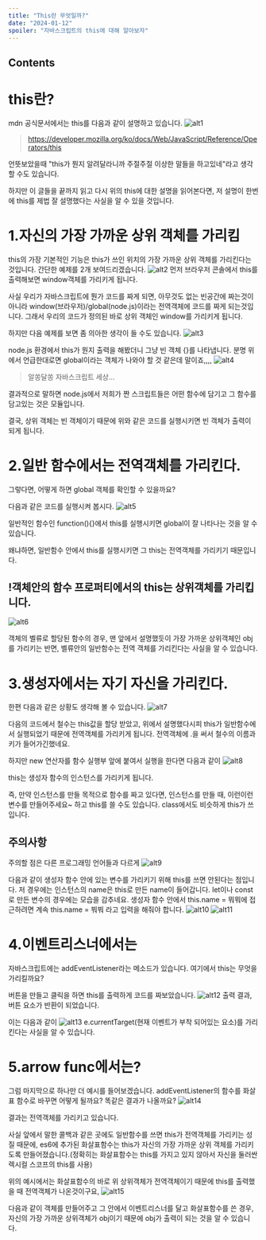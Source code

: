 ```yaml
---
title: "This란 무엇일까?"
date: "2024-01-12"
spoiler: "자바스크립트의 this에 대해 알아보자"
---
```


## Contents

# this란?

mdn 공식문서에서는 this를 다음과 같이 설명하고 있습니다.
![alt1](./image1.png)

> https://developer.mozilla.org/ko/docs/Web/JavaScript/Reference/Operators/this

언뜻보았을때 "this가 뭔지 알려달라니까 주절주절 이상한 말들을 하고있네"라고 생각할 수도 있습니다.

하지만 이 글들을 끝까지 읽고 다시 위의 this에 대한 설명을 읽어본다면, 저 설명이 한번에 this를 제법 잘 설명했다는 사실을 알 수 있을 것입니다.

# 1.자신의 가장 가까운 상위 객체를 가리킴

this의 가장 기본적인 기능은 this가 쓰인 위치의 가장 가까운 상위 객체를 가리킨다는 것입니다. 간단한 예제를 2개 보여드리겠습니다.
![alt2](./image2.png)
먼저 브라우저 콘솔에서 this를 출력해보면 window객체를 가리키게 됩니다.

사실 우리가 자바스크립트에 뭔가 코드를 짜게 되면, 아무것도 없는 빈공간에 짜는것이 아니라 window(브라우저)/global(node.js)이라는 전역객체에 코드를 짜게 되는것입니다. 그래서 우리의 코드가 정의된 바로 상위 객체인 window를 가리키게 됩니다.

하지만 다음 예제를 보면 좀 의아한 생각이 들 수도 있습니다.
![alt3](./image3.png)

node.js 환경에서 this가 뭔지 출력을 해봤더니 그냥 빈 객체 {}를 나타냅니다. 분명 위에서 언급한대로면 global이라는 객체가 나와야 할 것 같은데 말이죠,,,,
![alt4](./image4.png)

> 알쏭달쏭 자바스크립트 세상...

결과적으로 말하면 node.js에서 저희가 짠 스크립트들은 어떤 함수에 담기고 그 함수를 담고있는 것은 모듈입니다.

결국, 상위 객체는 빈 객체이기 때문에 위와 같은 코드를 실행시키면 빈 객체가 출력이 되게 됩니다.

# 2.일반 함수에서는 전역객체를 가리킨다.

그렇다면, 어떻게 하면 global 객체를 확인할 수 있을까요?

다음과 같은 코드를 실행시켜 봅시다.
![alt5](./image5.png)

일반적인 함수인 function(){}에서 this를 실행시키면 global이 잘 나타나는 것을 알 수 있습니다.

왜냐하면, 일반함수 안에서 this를 실행시키면 그 this는 전역객체를 가리키기 때문입니다.

## !객체안의 함수 프로퍼티에서의 this는 상위객체를 가리킵니다.

![alt6](./image6.png)

객체의 벨류로 할당된 함수의 경우, 맨 앞에서 설명했듯이 가장 가까운 상위객체인 obj를 가리키는 반면,
벨류안의 일반함수는 전역 객체를 가리킨다는 사실을 알 수 있습니다.

# 3.생성자에서는 자기 자신을 가리킨다.

한편 다음과 같은 상황도 생각해 볼 수 있습니다.
![alt7](./image7.png)

다음의 코드에서 철수는 this값을 할당 받았고, 위에서 설명했다시피 this가 일반함수에서 실행되었기 때문에 전역객체를 가리키게 됩니다.
전역객체에 .을 써서 철수의 이름과 키가 들어가긴했네요.

하지만 new 연산자를 함수 실행부 앞에 붙여서 실행을 한다면 다음과 같이
![alt8](./image8.png)

this는 생성자 함수의 인스턴스를 가리키게 됩니다.

즉, 만약 인스턴스를 만들 목적으로 함수를 짜고 있다면, 인스턴스를 만들 때, 이런이런 변수를 만들어주세요~ 하고 this를 쓸 수도 있습니다. class에서도 비슷하게 this가 쓰입니다.

## 주의사항

주의할 점은 다른 프로그래밍 언어들과 다르게
![alt9](./image9.png)

다음과 같이 생성자 함수 안에 있는 변수를 가리키기 위해 this를 쓰면 안된다는 점입니다. 저 경우에는 인스턴스의 name은 this로 만든 name이 들어갑니다. let이나 const로 만든 변수의 경우에는 모습을 감추네요.
생성자 함수 안에서 this.name = 뭐뭐에 접근하려면 계속 this.name = 붜붜 라고 입력을 해줘야 합니다.
![alt10](./image10.png)
![alt11](./image11.png)

# 4.이벤트리스너에서는

자바스크립트에는 addEventListener라는 메소드가 있습니다.
여기에서 this는 무엇을 가리킬까요?

버튼을 만들고 클릭을 하면 this를 출력하게 코드를 짜보았습니다.
![alt12](./image12.png)
출력 결과, 버튼 요소가 반환이 되었습니다.

이는 다음과 같이
![alt13](./image13.png)
e.currentTarget(현재 이벤트가 부착 되어있는 요소)를 가리킨다는 사실을 알 수 있습니다.

# 5.arrow func에서는?

그럼 마지막으로 하나만 더 예시를 들어보겠습니다.
addEventListener의 함수를 화살표 함수로 바꾸면 어떻게 될까요? 똑같은 결과가 나올까요?
![alt14](./image14.png)

결과는 전역객체를 가리키고 있습니다.

사실 앞에서 말한 콜백과 같은 곳에도 일반함수를 쓰면 this가 전역객체를 가리키는 성질 때문에, es6에 추가된 화살표함수는 this가 자신의 가장 가까운 상위 객체를 가리키도록 만들어졌습니다.(정확히는 화살표함수는 this를 가지고 있지 않아서 자신을 둘러싼 렉시컬 스코프의 this를 사용)

위의 예시에서는 화살표함수의 바로 위 상위객체가 전역객체이기 때문에 this를 출력했을 때 전역객체가 나온것이구요,
![alt15](./image15.png)

다음과 같이 객체를 만들어주고 그 안에서 이벤트리스너를 달고 화살표함수를 쓴 경우, 자신의 가장 가까운 상위객체가 obj이기 때문에 obj가 출력이 되는 것을 알 수 있습니다.
